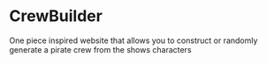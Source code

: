 # CrewBuilder
One piece inspired website that allows you to construct or randomly generate a pirate crew from the shows characters 
